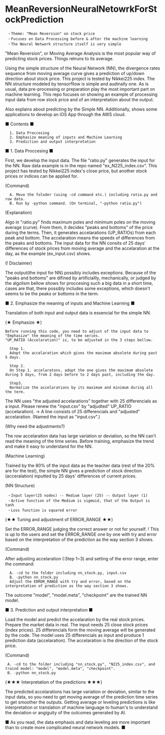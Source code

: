 # MeanReversionNeuralNetowrkForStockPrediction

     ・Theme: "Mean Reversion" on stock price
     ・Fucuses on Data Processing before & after the machine learning
     ・The Neural Network structure itself is very simple

"Mean Reversion", or Moving Average Analysis is the most popular way of predicting stock prices. Things retruns to its average. 

Using the simple structure of the Neural Network (NN), the divergence rates sequence from moving average curve gives a prediction of up/down direction about stock price. This project is tested by Nikkei225 index. The NN structure modeled by tensorfllow is simple and audinally one. As is usual, data pre-processing or preparation play the most important part on machine learning.
This repo focuses on showing an example of processing input data from row stock price and of an interpretation about the output.

Also explains about predicting by the Simple NN.
Additionally, shows some applications to develop an iOS App through the AWS cloud.

■ Contents ■

      1. Data Proccesing
      2. Emphasize meaning of inputs and Machine Learning
      3. Prediction and output interpretation

■ 1. Data Proccesing ■

  First, we develop the input data. The file "ratio.py" generates the input for the NN.
  Raw data example is in the repo named "ex_N225_index.csv". This project has tested by Nikkei225 index's close price, but another stock prices or indices can be applied for.

  (Command)
  
      A. Move the foloder (using -cd command etc.) including ratio.py and row data. 
      B. Run by -python command. (On terminal, "-python ratio.py")

  (Explanation)
  
   Algo in "ratio.py" finds maximum poles and minimum poles on the moving average (curve). From them, it decides "peaks and bottoms" of the price during the terms. Then, it generates accelarations (UP_RATIOs) from each peak and bottom. The accelaration means the speeds of differences from the peaks and bottoms. The input data for the NN consits of 25 days' differences of stock prices from moving average and the accelaration at the day, as the example (ex_input.csv) shows.
   
  (! Disclaimer)
  
   The output(the input for NN) possibly includes exceptions. Because of the "peaks and bottoms" are difined by artificiallly, mechanically, or judged by the algolism bellow shows for proccesing such a big data in a short time, cases are that, there possibly includes some exceptions, which doesn't seems to be the peaks or bottoms in the term.

■ 2. Emphasize the meaning of inputs and Machine Learning ■

   Translation of both input and output data is essencial for the simple NN. 
 
 (★ Emphasize ★)
 
    Before running this code, you need to adjust of the input data to "Emphasize" the meaning of the time series.
    "UP_RATIO (Accelaration)" is, to be adjusted in the 3 steps bellow.
    
      Step 1.
      Adopt the accelaration which gives the maximum absolete during past 5 days.
    
      Step 2.
      On Step 1. accelaratons, adopt the one gives the maximum absolete during 5 days, from 2 days before to 2 days past, including the day.
    
      Step3.
      Normalize the accelarations by its maximum and minimum during all the term.
    
   The NN uses "the adjusted accelarations" together with 25 differencials as a input.
   Please renew the "input.csv" by "adjudted" UP_RATIO (accelaration).
   -> A line consists of 25 differencials and "adjusted" accelaration.
   (Named the input as "input.csv".)

 (Why need the adjustments?)
 
   The row accelaration data has large variation or deviation, so the NN can't read the meaning of the time series. Before training, emphasize the trend and make it easy to understand for the NN.
 
 (Machine Learning)
 
   Trained by the 80% of the input data as the teacher data (rest of the 20% are for the test), the simple NN gives a prediction of stock direction (acceralation) inputted by 25 days' differences of current prices.
  
  (NN Structure)
  
     ・Input layer(25 nodes) -- Medium layer (25) -- Output layer (1)
     ・Active function of the Medium is sigmoid, that of the Output is tanh
     ・Loss function is squared error
   
  (★★ Tuning and adjustment of ERROR_RANGE ★★)
  
  Set the ERROR_RANGE judging the correct answer or not for yourself.
  ! This is up to the users and set the ERROR_RANGE one by one with try and error based on the interpretation of the prediction as the way section 3 shows.
   
   (Command)
   
  After adjusting accelaration (:Step 1~3) and setting of the error range, enter the command:
 
      A. -cd to the folder including nn_stock.py, input.csv
      B. -python nn_stock.py
      Adjust the ERROR_RANGE with try and error, based on the interpretation of prediction as the way section 3 shows.

  The outcome "model", "model.meta", "checkpoint" are the trained NN model.
  
■ 3. Prediction and output interpretation ■

   Load the model and predict the accelaration by the real stock prices.
   Prepare the market data in real. The input needs 25 close stock prices (index prices). 25 differencials form the moving average will be generated by the code. The model uses 25 differencials as input and produce 1 prediction data (accelaration). The accelaration is the direction of the stock price.
  
   (Command)

     A. -cd to the folder including "nn_stock.py", "N225_index.csv", and traind model: "model", "model.meta", "checkpoint".
     B. -python nn_stock.py
     
   (★★★ Interpretation of the predictions ★★★)
   
   The predicted accelarations has large variation or deviation, similar to the input data, so you need to get moving average of the prediction time series to get smoother the outputs. Getting average or leveling predictions is like interpretation or translation of machine language to human's to understand the deviation or angiguity of the outcomes generated by AI.
    
■ As you read, the data emphasis and data leveling are more important than to create more complicated neural network models. ■


